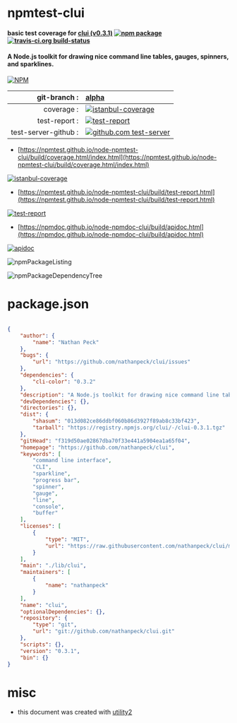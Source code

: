 # npmtest-clui

#### basic test coverage for  [clui (v0.3.1)](https://github.com/nathanpeck/clui)  [![npm package](https://img.shields.io/npm/v/npmtest-clui.svg?style=flat-square)](https://www.npmjs.org/package/npmtest-clui) [![travis-ci.org build-status](https://api.travis-ci.org/npmtest/node-npmtest-clui.svg)](https://travis-ci.org/npmtest/node-npmtest-clui)

#### A Node.js toolkit for drawing nice command line tables, gauges, spinners, and sparklines.

[![NPM](https://nodei.co/npm/clui.png?downloads=true&downloadRank=true&stars=true)](https://www.npmjs.com/package/clui)

| git-branch : | [alpha](https://github.com/npmtest/node-npmtest-clui/tree/alpha)|
|--:|:--|
| coverage : | [![istanbul-coverage](https://npmtest.github.io/node-npmtest-clui/build/coverage.badge.svg)](https://npmtest.github.io/node-npmtest-clui/build/coverage.html/index.html)|
| test-report : | [![test-report](https://npmtest.github.io/node-npmtest-clui/build/test-report.badge.svg)](https://npmtest.github.io/node-npmtest-clui/build/test-report.html)|
| test-server-github : | [![github.com test-server](https://npmtest.github.io/node-npmtest-clui/GitHub-Mark-32px.png)](https://npmtest.github.io/node-npmtest-clui/build/app/index.html) | | build-artifacts : | [![build-artifacts](https://npmtest.github.io/node-npmtest-clui/glyphicons_144_folder_open.png)](https://github.com/npmtest/node-npmtest-clui/tree/gh-pages/build)|

- [https://npmtest.github.io/node-npmtest-clui/build/coverage.html/index.html](https://npmtest.github.io/node-npmtest-clui/build/coverage.html/index.html)

[![istanbul-coverage](https://npmtest.github.io/node-npmtest-clui/build/screenCapture.buildCi.browser.%252Ftmp%252Fbuild%252Fcoverage.lib.html.png)](https://npmtest.github.io/node-npmtest-clui/build/coverage.html/index.html)

- [https://npmtest.github.io/node-npmtest-clui/build/test-report.html](https://npmtest.github.io/node-npmtest-clui/build/test-report.html)

[![test-report](https://npmtest.github.io/node-npmtest-clui/build/screenCapture.buildCi.browser.%252Ftmp%252Fbuild%252Ftest-report.html.png)](https://npmtest.github.io/node-npmtest-clui/build/test-report.html)

- [https://npmdoc.github.io/node-npmdoc-clui/build/apidoc.html](https://npmdoc.github.io/node-npmdoc-clui/build/apidoc.html)

[![apidoc](https://npmdoc.github.io/node-npmdoc-clui/build/screenCapture.buildCi.browser.%252Ftmp%252Fbuild%252Fapidoc.html.png)](https://npmdoc.github.io/node-npmdoc-clui/build/apidoc.html)

![npmPackageListing](https://npmtest.github.io/node-npmtest-clui/build/screenCapture.npmPackageListing.svg)

![npmPackageDependencyTree](https://npmtest.github.io/node-npmtest-clui/build/screenCapture.npmPackageDependencyTree.svg)



# package.json

```json

{
    "author": {
        "name": "Nathan Peck"
    },
    "bugs": {
        "url": "https://github.com/nathanpeck/clui/issues"
    },
    "dependencies": {
        "cli-color": "0.3.2"
    },
    "description": "A Node.js toolkit for drawing nice command line tables, gauges, spinners, and sparklines.",
    "devDependencies": {},
    "directories": {},
    "dist": {
        "shasum": "013d082ce86ddbf060b86d3927f89ab8c33bf423",
        "tarball": "https://registry.npmjs.org/clui/-/clui-0.3.1.tgz"
    },
    "gitHead": "f319d50ae02867dba70f33e441a5904ea1a65f04",
    "homepage": "https://github.com/nathanpeck/clui",
    "keywords": [
        "command line interface",
        "CLI",
        "sparkline",
        "progress bar",
        "spinner",
        "gauge",
        "line",
        "console",
        "buffer"
    ],
    "licenses": [
        {
            "type": "MIT",
            "url": "https://raw.githubusercontent.com/nathanpeck/clui/master/LICENSE"
        }
    ],
    "main": "./lib/clui",
    "maintainers": [
        {
            "name": "nathanpeck"
        }
    ],
    "name": "clui",
    "optionalDependencies": {},
    "repository": {
        "type": "git",
        "url": "git://github.com/nathanpeck/clui.git"
    },
    "scripts": {},
    "version": "0.3.1",
    "bin": {}
}
```



# misc
- this document was created with [utility2](https://github.com/kaizhu256/node-utility2)
